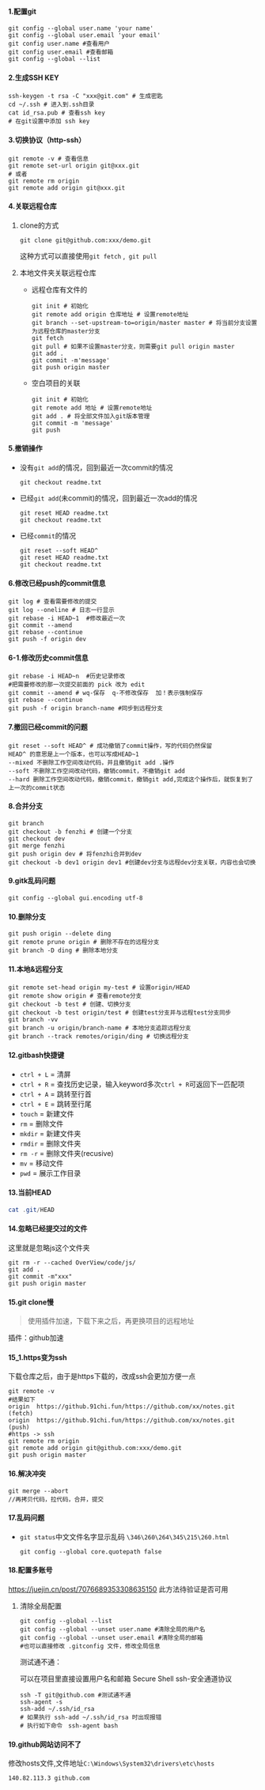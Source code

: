 #### 1.配置git

```shell
git config --global user.name 'your name'
git config --global user.email 'your email'
git config user.name #查看用户
git config user.email #查看邮箱
git config --global --list
```

#### 2.生成SSH KEY

```shell
ssh-keygen -t rsa -C "xxx@git.com" # 生成密匙
cd ~/.ssh # 进入到.ssh目录
cat id_rsa.pub # 查看ssh key
# 在git设置中添加 ssh key
```

#### 3.切换协议（http-ssh）

```shell
git remote -v # 查看信息
git remote set-url origin git@xxx.git
# 或者
git remote rm origin
git remote add origin git@xxx.git
```

#### 4.关联远程仓库

1. clone的方式

   ```shell
   git clone git@github.com:xxx/demo.git
   ```

   这种方式可以直接使用`git fetch` ,` git pull`

2. 本地文件夹关联远程仓库

   - 远程仓库有文件的

     ```shell
     git init # 初始化
     git remote add origin 仓库地址 # 设置remote地址
     git branch --set-upstream-to=origin/master master # 将当前分支设置为远程仓库的master分支
     git fetch
     git pull # 如果不设置master分支，则需要git pull origin master
     git add .
     git commit -m'message'
     git push origin master
     ```

   - 空白项目的关联

     ```shell
     git init # 初始化
     git remote add 地址 # 设置remote地址
     git add . # 将全部文件加入git版本管理
     git commit -m 'message'
     git push
     ```

#### 5.撤销操作

- 没有`git add`的情况，回到最近一次commit的情况

  ```shell
  git checkout readme.txt
  ```

- 已经`git add`(未commit)的情况，回到最近一次add的情况

  ```shell
  git reset HEAD readme.txt
  git checkout readme.txt
  ```

- 已经`commit`的情况

  ```shell
  git reset --soft HEAD^
  git reset HEAD readme.txt
  git checkout readme.txt
  ```

#### 6.修改已经push的commit信息

```shell
git log # 查看需要修改的提交
git log --oneline # 日志一行显示
git rebase -i HEAD~1  #修改最近一次
git commit --amend
git rebase --continue
git push -f origin dev
```

#### 6-1.修改历史commit信息

```shell
git rebase -i HEAD~n  #历史记录修改
#把需要修改的那一次提交前面的 pick 改为 edit
git commit --amend # wq-保存  q-不修改保存  加！表示强制保存
git rebase --continue
git push -f origin branch-name #同步到远程分支

```



#### 7.撤回已经commit的问题

```shell
git reset --soft HEAD^ # 成功撤销了commit操作，写的代码仍然保留
HEAD^ 的意思是上一个版本，也可以写成HEAD~1
--mixed 不删除工作空间改动代码，并且撤销git add .操作
--soft 不删除工作空间改动代码，撤销commit，不撤销git add
--hard 删除工作空间改动代码，撤销commit，撤销git add,完成这个操作后，就恢复到了上一次的commit状态
```

#### 8.合并分支

```shell
git branch
git checkout -b fenzhi # 创建一个分支
git checkout dev
git merge fenzhi
git push origin dev # 将fenzhi合并到dev
git checkout -b dev1 origin dev1 #创建dev分支与远程dev分支关联，内容也会切换
```

#### 9.gitk乱码问题

```shell
git config --global gui.encoding utf-8
```

#### 10.删除分支

```shell
git push origin --delete ding
git remote prune origin # 删除不存在的远程分支
git branch -D ding # 删除本地分支
```

#### 11.本地&远程分支

```shell
git remote set-head origin my-test # 设置origin/HEAD
git remote show origin # 查看remote分支
git checkout -b test # 创建、切换分支
git checkout -b test origin/test # 创建test分支并与远程test分支同步
git branch -vv
git branch -u origin/branch-name # 本地分支追踪远程分支
git branch --track remotes/origin/ding # 切换远程分支
```

#### 12.gitbash快捷键

- `ctrl + L`  = 清屏
- `ctrl + R` = 查找历史记录，输入keyword多次`ctrl + R`可返回下一匹配项
- `ctrl + A` = 跳转至行首
- `ctrl + E` = 跳转至行尾
- `touch` = 新建文件
- `rm` = 删除文件
- `mkdir` = 新建文件夹
- `rmdir` = 删除文件夹
- `rm -r` = 删除文件夹(recusive)
- `mv` = 移动文件
- `pwd` = 展示工作目录

#### 13.当前HEAD

```powershell
cat .git/HEAD
```

#### 14.忽略已经提交过的文件

这里就是忽略js这个文件夹

```shell
git rm -r --cached OverView/code/js/
git add .
git commit -m"xxx"
git push origin master
```

#### 15.git clone慢

> 使用插件加速，下载下来之后，再更换项目的远程地址

插件：github加速

#### 15_1.https变为ssh

下载仓库之后，由于是https下载的，改成ssh会更加方便一点

```shell
git remote -v
#结果如下
origin  https://github.91chi.fun/https://github.com/xx/notes.git (fetch)
origin  https://github.91chi.fun/https://github.com/xx/notes.git (push)
#https -> ssh
git remote rm origin
git remote add origin git@github.com:xxx/demo.git
git push origin master
```

#### 16.解决冲突

```shell
git merge --abort
//再拷贝代码，拉代码，合并，提交
```

#### 17.乱码问题

- `git status`中文文件名字显示乱码 `\346\260\264\345\215\260.html`

  ```shell
  git config --global core.quotepath false
  ```

#### 18.配置多账号



https://juejin.cn/post/7076689353308635150 此方法待验证是否可用

1. 清除全局配置

   ```shell
   git config --global --list
   git config --global --unset user.name #清除全局的用户名
   git config --global --unset user.email #清除全局的邮箱
   #也可以直接修改 .gitconfig 文件，修改全局信息
   ```

   测试通不通： 
   
   可以在项目里直接设置用户名和邮箱
   Secure Shell  ssh-安全通道协议
   ```shell
   ssh -T git@github.com #测试通不通
   ssh-agent -s
   ssh-add ~/.ssh/id_rsa
   # 如果执行 ssh-add ~/.ssh/id_rsa 时出现报错
   # 执行如下命令　ssh-agent bash
   ```
   

#### 19.github网站访问不了

修改hosts文件,文件地址`C:\Windows\System32\drivers\etc\hosts`

```shell
140.82.113.3 github.com
```


